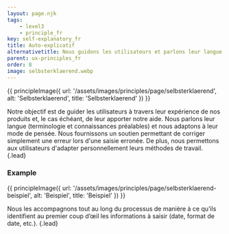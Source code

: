 ```yaml
---
layout: page.njk
tags: 
    - level3
    - principle_fr
key: self-explanatory_fr
title: Auto-explicatif
alternativetitle: Nous guidons les utilisateurs et parlons leur langue.
parent: ux-principles_fr
order: 8
image: selbsterklaerend.webp
---
```


{{ principleImage({
  url: '/assets/images/principles/page/selbsterklaerend',
  alt: 'Selbsterklaerend',
  title: 'Selbsterklaerend'
}) }}

Notre objectif est de guider les utilisateurs à travers leur expérience de nos produits et, le cas échéant, de leur apporter notre aide. Nous parlons leur langue (terminologie et connaissances préalables) et nous adaptons à leur mode de pensée. Nous fournissons un soutien permettant de corriger simplement une erreur lors d'une saisie erronée. De plus, nous permettons aux utilisateurs d'adapter personnellement leurs méthodes de travail.​​ {.lead}


### Example
{{ principleImage({
  url: '/assets/images/principles/page/selbsterklaerend-beispiel',
  alt: 'Beispiel',
  title: 'Beispiel'
}) }}

Nous les accompagnons tout au long du processus de manière à ce qu’ils identifient au premier coup d’œil les informations à saisir (date, format de date, etc.). {.lead}